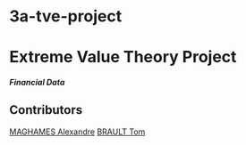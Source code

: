 # 3a-tve-project
# Extreme Value Theory Project
##### Financial Data


## Contributors
[MAGHAMES Alexandre](https://github.com/AlexandreMaghames)
[BRAULT Tom](https://github.com/TomBrault)